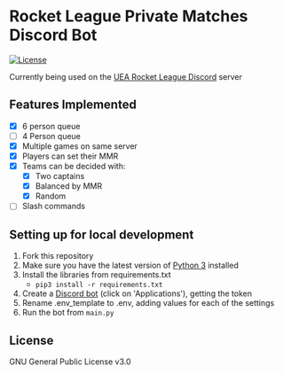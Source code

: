 # Rocket League Private Matches Discord Bot #
[![License](https://img.shields.io/github/license/c-eg/Rocket-League-Private-Matches-Discord-Bot)](LICENSE)

Currently being used on the [UEA Rocket League Discord](https://discord.gg/Gam9qwJRAe) server

## Features Implemented ##
- [x] 6 person queue
- [ ] 4 Person queue
- [x] Multiple games on same server
- [x] Players can set their MMR
- [x] Teams can be decided with:
  - [x] Two captains
  - [x] Balanced by MMR
  - [x] Random
- [ ] Slash commands

## Setting up for local development ##
1. Fork this repository
2. Make sure you have the latest version of [Python 3](https://www.python.org/downloads/) installed
3. Install the libraries from requirements.txt
   - ```pip3 install -r requirements.txt```
4. Create a [Discord bot](https://discord.com/developers/docs/intro) (click on 'Applications'), getting the token
5. Rename .env_template to .env, adding values for each of the settings
6. Run the bot from ```main.py```

## License ##
GNU General Public License v3.0
